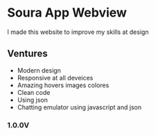 <h1>Soura App Webview</h1>
<p> I made this website to improve my skills at design</p>
<h2>Ventures</h2>
<ul>
    <li>Modern design</li>
    <li>Responsive at all deveices</li>
    <li>Amazing hovers images colores</li>
    <li>Clean code</li>
    <li>Using json</li>
    <li>Chatting emulator using javascript and json</li>
</ul>
<h3>1.0.0V</h3>